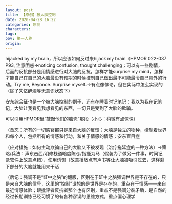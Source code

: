 ```yaml
---
layout: post
title: 【原创】被大脑控制
date: 2020-04-28 16:22
categories: 原创
characters: 
tags: 
pov: 第一人称
origin: 
---
```




hijacked by my brain，所以应该如何反过来hijack my brain（HPMOR 022-037 P93, 注意困惑→noticing confusion, thought challenging；可以有一些剧情，后面的反抗部分是用情感进行对大脑的反抗，怎样才能surprise my mind，怎样才能自己在自己的大脑最没有预期的时候控制自己做出最不可能最令自己意外的行动。Try me, Beyonce. Surprise myself.→有点像悖论，但在实际中怎么实现的（除了失忆醉酒等无意识状态下）

安东综合征也是一个被大脑控制的例子，还有在睡着时记笔记：我以为我在记笔记，大脑让我看见我想看见的东西，一切只是受到了大脑的欺骗。

可以引用HPMOR里“敲敲他们的脑壳”那段（小心：稍微有点惊悚）

（备忘：所有的一切感官都只是来自大脑的反馈；大脑是独立的物种，控制着世界和每个人，包括所有的情感和行动，和关于情感的情感；安东盲目症

（应对措施：如何主动欺骗自己的大脑又不被发现（治疗拖延症的一种方法）→策略/兵法：声东击西/明修栈道暗度陈仓/指鹿为马（假装为了做另一件事，时间记录软件上故意点错）、使用诱饵（故意播放点有声书等让大脑被吸引过去，这样剩下部分的大脑就能用来干活

（后记：强调不是“缸中之脑”的翻版，区别在于缸中之脑强调世界是不存在的，只是来自大脑的信号，这里的“控制”设想的是世界是存在的，重点在于情感——来自最近情感体验；跟批评者反抗者那个也有区别，重点不是强调分裂矛盾，是自然的经过长期训练已经习惯了的有各种谬误的思维方式，重点偏心理学
